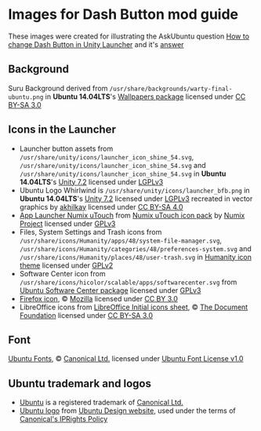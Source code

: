 Images for Dash Button mod guide
================================
These images were created for illustrating the AskUbuntu question [How to change Dash Button in Unity Launcher][ask-question] and it's [answer][ask-answer]

Background
----------
Suru Background derived from `/usr/share/backgrounds/warty-final-ubuntu.png` in **Ubuntu 14.04LTS**'s [Wallpapers package][wallpapers] licensed under [CC BY-SA 3.0][CC-BY-SA3]

Icons in the Launcher
---------------------
- Launcher button assets from `/usr/share/unity/icons/launcher_icon_shine_54.svg`, `/usr/share/unity/icons/launcher_icon_shine_54.svg` and `/usr/share/unity/icons/launcher_icon_shine_54.svg` in **Ubuntu 14.04LTS**'s [Unity 7.2][unity-core-package] licensed under [LGPLv3][LGPL]
- Ubuntu Logo Whirlwind is `/usr/share/unity/icons/launcher_bfb.png` in **Ubuntu 14.04LTS**'s [Unity 7.2][unity-core-package] licensed under [LGPLv3][LGPL] recreated in vector graphics by [akhilkay][akhilkay] licensed under [CC BY-SA 4.0][CC-BY-SA]
- [App Launcher Numix uTouch][app-launcher-utouch] from [Numix uTouch icon pack][utouch-icon-pack] by [Numix Project][numix] licensed under [GPLv3][GPL]
- Files, System Settings and Trash icons from `/usr/share/icons/Humanity/apps/48/system-file-manager.svg`, `/usr/share/icons/Humanity/categories/48/preferences-system.svg` and `/usr/share/icons/Humanity/places/48/user-trash.svg` in [Humanity icon theme][humanity-icon-theme] licensed under [GPLv2][GPLv2]
- Software Center icon from `/usr/share/icons/hicolor/scalable/apps/softwarecenter.svg` from [Ubuntu Software Center package][software-center] licensed under [GPLv3][GPL]
- [Firefox icon][firefox-icon], © [Mozilla][mozilla] licensed under [CC BY 3.0][CC-BY3]
- LibreOffice icons from [LibreOffice Initial icons sheet][libreoffice-icons], © [The Document Foundation][docfoundation] licensed under [CC BY-SA 3.0][CC-BY-SA3]

Font
----
[Ubuntu Fonts][ubuntu-fonts], © [Canonical Ltd.][canonical-website] licensed under [Ubuntu Font License v1.0][UFL]

Ubuntu trademark and logos
--------------------------
- [Ubuntu][ubuntu-website] is a registered trademark of [Canonical Ltd.][canonical-website]
- [Ubuntu logo][ubuntu-logo-orange] from [Ubuntu Design website][ubuntu-design-logos], used under the terms of [Canonical's IPRights Policy][IPpolicy]

[ask-question]: https://askubuntu.com/questions/68612/how-to-change-the-dash-button-logo-in-unity-launcher "How to change Dash Button in Unity Launcher"
[ask-answer]: https://askubuntu.com/questions/68612/how-to-change-the-dash-button-logo-in-unity-launcher/513449#513449 "Change Dash Button on Ubuntu 14.04LTS and 12.04LTS"
[wallpapers]: http://packages.ubuntu.com/trusty/ubuntu-wallpapers "Ubuntu Wallpapers package"
[unity-core-package]: http://packages.ubuntu.com/trusty/libunity-core-6.0-9 "Unity's core assets package"
[app-launcher-utouch]: https://github.com/numixproject/numix-icon-theme-utouch/blob/master/Numix-uTouch/scalable/apps/app-launcher.svg "App Launcher in Numix uTouch"
[utouch-icon-pack]: https://github.com/numixproject/numix-icon-theme-utouch/ "Numix uTouch icon pack on GitHub"
[humanity-icon-theme]: http://packages.ubuntu.com/trusty/humanity-icon-theme "Humanity icon theme package"
[software-center]: http://packages.ubuntu.com/trusty/software-center "Ubuntu Software Center package"
[firefox-icon]: https://en.wikipedia.org/wiki/File:Mozilla_Firefox_logo_2013.svg "Mozilla Firefox Logo 2013 on Wikipedia"
[libreoffice-icons]: https://wiki.documentfoundation.org/File:LibreOffice_Initial_Icons-pre_final.svg "LibreOffice 3.x Initial icons sheet"
[ubuntu-fonts]: http://font.ubuntu.com "Ubuntu Fonts homepage"
[ubuntu-logo-orange]: https://design.ubuntu.com/wp-content/uploads/logo-ubuntu_cof-orange-hex.svg "Ubuntu Circle of Friends Orange"
[ubuntu-design-logos]: https://design.ubuntu.com/brand/ubuntu-logo "Guidelines regarding use of Ubuntu Brand and Logo"

[akhilkay]: https://akhilkay.deviantart.com "akhilkay's DeviantArt profile"
[numix]: https://numixproject.org "Numix Project's website"
[mozilla]: https://mozilla.org "Mozilla website"
[docfoundation]: https://www.documentfoundation.org/ "Document Foundation website"
[ubuntu-website]: http://www.ubuntu.com "Ubuntu website"
[canonical-website]: http://www.canonical.com "Canonical website"

[CC-BY-SA]: https://creativecommons.org/licenses/by-sa/4.0/ "More info on CC BY-SA 4.0"
[CC-BY-SA3]: https://creativecommons.org/licenses/by-sa/3.0/ "More info on CC BY-SA 3.0"
[CC-BY3]: https://creativecommons.org/licenses/by/3.0/ "CC BY 3.0"
[GPL]: https://www.gnu.org/licenses/gpl-3.0.en.html "More info on GNU GPLv3"
[LGPL]: https://www.gnu.org/licenses/lgpl-3.0.en.html "More info on GNU Lesser GPLv3"
[GPLv2]: https://www.gnu.org/licenses/old-licenses/gpl-2.0.en.html "More info on GNU GPLv2"
[UFL]: http://font.ubuntu.com/licence/ "More info on Ubuntu Font License v1.0"
[IPpolicy]: http://www.ubuntu.com/legal/terms-and-policies/intellectual-property-policy "Canonical's Intellectual Property rights policy"
